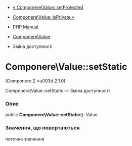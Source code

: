 - [« Componere\Value::setProtected](componere-value.setprotected.md)
- [Componere\Value::isPrivate »](componere-value.isprivate.md)

- [PHP Manual](index.md)
- [Componere\Value](class.componere-value.md)
- Зміна доступності

# Componere\Value::setStatic

(Componere 2 \>u003d 2.1.0)

Componere\Value::setStatic — Зміна доступності

### Опис

public **Componere\Value::setStatic**(): Value

### Значення, що повертаються

поточне значення
